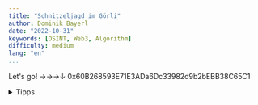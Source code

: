 ```yaml
---
title: "Schnitzeljagd im Görli"
author: Dominik Bayerl
date: "2022-10-31"
keywords: [OSINT, Web3, Algorithm]
difficulty: medium
lang: "en"
...
```


Let's go! →→→↓ 0x60B268593E71E3ADa6Dc33982d9b2bEBB38C65C1

<details>
  <summary>Tipps</summary>
  - We missed the tree by a hair's breadth!
  - Bounds-Checking is essential work.
</details>
